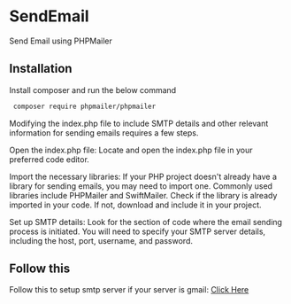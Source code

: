 
# SendEmail

Send Email using PHPMailer



## Installation

Install composer and run the below command
```bash
 composer require phpmailer/phpmailer
```
Modifying the index.php file to include SMTP details and other relevant information for sending emails requires a few steps.

Open the index.php file: Locate and open the index.php file in your preferred code editor.

Import the necessary libraries: If your PHP project doesn't already have a library for sending emails, you may need to import one. Commonly used libraries include PHPMailer and SwiftMailer. Check if the library is already imported in your code. If not, download and include it in your project.

Set up SMTP details: Look for the section of code where the email sending process is initiated. You will need to specify your SMTP server details, including the host, port, username, and password.


## Follow this

Follow this to setup smtp server if your server is gmail: [Click Here](https://mailmeteor.com/blog/gmail-smtp-settings)